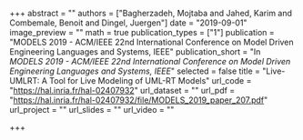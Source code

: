 +++
abstract = ""
authors = ["Bagherzadeh, Mojtaba and Jahed, Karim and Combemale, Benoit and Dingel, Juergen"]
date = "2019-09-01"
image_preview = ""
math = true
publication_types = ["1"]
publication = "MODELS 2019 - ACM/IEEE 22nd International Conference on Model Driven Engineering Languages and Systems, IEEE"
publication_short = "In *MODELS 2019 - ACM/IEEE 22nd International Conference on Model Driven Engineering Languages and Systems, IEEE*"
selected = false
title = "Live-UMLRT: A Tool for Live Modeling of UML-RT Models"
url_code = "https://hal.inria.fr/hal-02407932"
url_dataset = ""
url_pdf = "https://hal.inria.fr/hal-02407932/file/MODELS_2019_paper_207.pdf"
url_project = ""
url_slides = ""
url_video = ""

+++
